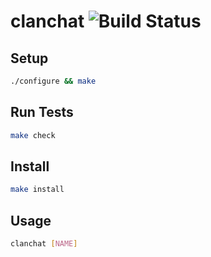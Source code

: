 # clanchat ![Build Status](https://travis-ci.org/vail130/clanchat.svg)

## Setup

```sh
./configure && make
```

## Run Tests

```sh
make check
```

## Install

```sh
make install
```

## Usage

```sh
clanchat [NAME]
```
